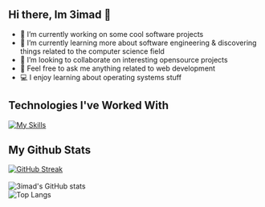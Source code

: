 ## Hi there, Im 3imad 👋

- 🔭 I’m currently working on some cool software projects
- 🌱 I’m currently learning more about software engineering & discovering things related to the computer science field
- 👯 I’m looking to collaborate on interesting opensource projects
- 💬 Feel free to ask me anything related to web development
- 💻 I enjoy learning about operating systems stuff 



## Technologies I've Worked With
[![My Skills](https://skillicons.dev/icons?i=nextjs,vite,react,prisma,mongodb,ts,js,tailwind,sass,materialui,css,html,nodejs,express,c,java,figma,linux)](https://3imad.dev)

## My Github Stats
[![GitHub Streak](https://streak-stats.demolab.com?user=imadeddineF&theme=tokyonight&border_radius=50&card_width=600)](https://git.io/streak-stats)
<br/>
<br/>
![3imad's GitHub stats](https://github-readme-stats.vercel.app/api?username=imadeddineF&count_private=true&show_icons=true&theme=tokyonight&border_radius=30&card_width=600) &emsp; &emsp;
<br/>
![Top Langs](https://github-readme-stats.vercel.app/api/top-langs/?username=imadeddineF&theme=tokyonight&layout=compact&border_radius=30)
